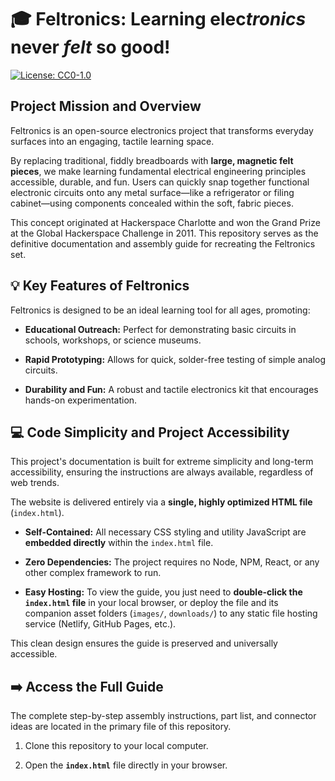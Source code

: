 # 🎓 Feltronics: Learning elec*tronics* never _felt_ so good!

[![License: CC0-1.0](https://img.shields.io/badge/License-CC0--1.0-lightgrey.svg)](http://creativecommons.org/publicdomain/zero/1.0/)

## Project Mission and Overview

Feltronics is an open-source electronics project that transforms everyday surfaces into an engaging, tactile learning
space.

By replacing traditional, fiddly breadboards with **large, magnetic felt pieces**, we make learning fundamental
electrical engineering principles accessible, durable, and fun. Users can quickly snap together functional electronic
circuits onto any metal surface—like a refrigerator or filing cabinet—using components concealed within the soft, fabric
pieces.

This concept originated at Hackerspace Charlotte and won the Grand Prize at the Global Hackerspace Challenge in 2011.
This repository serves as the definitive documentation and assembly guide for recreating the Feltronics set.

## 💡 Key Features of Feltronics

Feltronics is designed to be an ideal learning tool for all ages, promoting:

* **Educational Outreach:** Perfect for demonstrating basic circuits in schools, workshops, or science museums.

* **Rapid Prototyping:** Allows for quick, solder-free testing of simple analog circuits.

* **Durability and Fun:** A robust and tactile electronics kit that encourages hands-on experimentation.

## 💻 Code Simplicity and Project Accessibility

This project's documentation is built for extreme simplicity and long-term accessibility, ensuring the instructions are
always available, regardless of web trends.

The website is delivered entirely via a **single, highly optimized HTML file** (`index.html`).

* **Self-Contained:** All necessary CSS styling and utility JavaScript are **embedded directly** within the `index.html`
  file.

* **Zero Dependencies:** The project requires no Node, NPM, React, or any other complex framework to run.

* **Easy Hosting:** To view the guide, you just need to **double-click the `index.html` file** in your local browser, or
  deploy the file and its companion asset folders (`images/`, `downloads/`) to any static file hosting service (Netlify,
  GitHub Pages, etc.).

This clean design ensures the guide is preserved and universally accessible.

## ➡️ Access the Full Guide

The complete step-by-step assembly instructions, part list, and connector ideas are located in the primary file of this
repository.

1. Clone this repository to your local computer.

2. Open the **`index.html`** file directly in your browser.